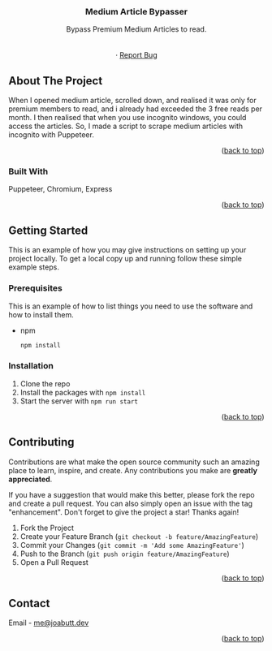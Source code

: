 <!-- Improved compatibility of back to top link: See: https://github.com/othneildrew/Best-README-Template/pull/73 -->
<a name="readme-top"></a>




<!-- PROJECT LOGO -->
<br />
<div align="center">


<h3 align="center">Medium Article Bypasser</h3>

  <p align="center">
    Bypass Premium Medium Articles to read.
    <br />
    <br />
    <br />
    ·
    <a href="https://github.com/joabuttmedium-bypasser/issues">Report Bug</a>

  </p>
</div>







<!-- ABOUT THE PROJECT -->
## About The Project


When I opened medium article, scrolled down, and realised it was only for premium members to read, and i already had exceeded the 3 free reads per month. I then realised that when you use incognito windows, you could access the articles. So, I made a script to scrape medium articles with incognito with Puppeteer.  

<p align="right">(<a href="#readme-top">back to top</a>)</p>



### Built With

Puppeteer, Chromium, Express

<p align="right">(<a href="#readme-top">back to top</a>)</p>



<!-- GETTING STARTED -->
## Getting Started

This is an example of how you may give instructions on setting up your project locally.
To get a local copy up and running follow these simple example steps.

### Prerequisites

This is an example of how to list things you need to use the software and how to install them.
* npm
  ```sh
  npm install 
  ```

### Installation

1. Clone the repo
2. Install the packages with `npm install`
3. Start the server with `npm run start`


<p align="right">(<a href="#readme-top">back to top</a>)</p>









<!-- CONTRIBUTING -->
## Contributing

Contributions are what make the open source community such an amazing place to learn, inspire, and create. Any contributions you make are **greatly appreciated**.

If you have a suggestion that would make this better, please fork the repo and create a pull request. You can also simply open an issue with the tag "enhancement".
Don't forget to give the project a star! Thanks again!

1. Fork the Project
2. Create your Feature Branch (`git checkout -b feature/AmazingFeature`)
3. Commit your Changes (`git commit -m 'Add some AmazingFeature'`)
4. Push to the Branch (`git push origin feature/AmazingFeature`)
5. Open a Pull Request

<p align="right">(<a href="#readme-top">back to top</a>)</p>




<!-- CONTACT -->
## Contact

Email - me@joabutt.dev


<p align="right">(<a href="#readme-top">back to top</a>)</p>


